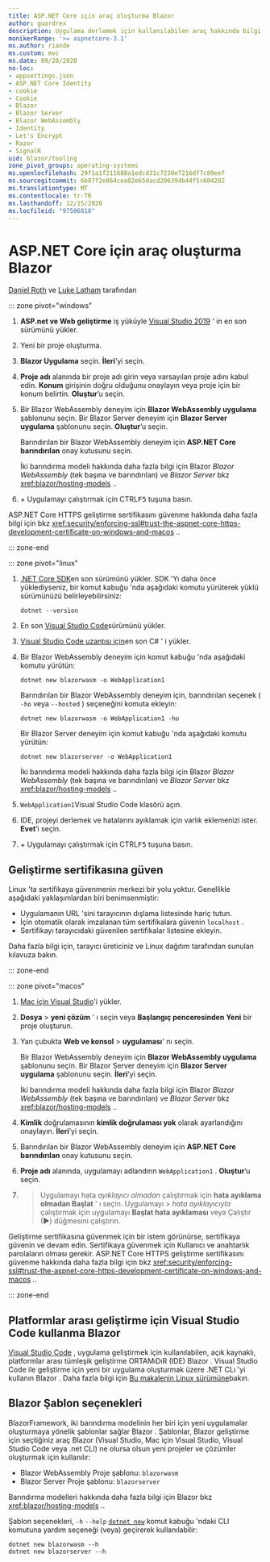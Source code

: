 ```yaml
---
title: ASP.NET Core için araç oluşturma Blazor
author: guardrex
description: Uygulama derlemek için kullanılabilen araç hakkında bilgi edinin Blazor .
monikerRange: '>= aspnetcore-3.1'
ms.author: riande
ms.custom: mvc
ms.date: 09/28/2020
no-loc:
- appsettings.json
- ASP.NET Core Identity
- cookie
- Cookie
- Blazor
- Blazor Server
- Blazor WebAssembly
- Identity
- Let's Encrypt
- Razor
- SignalR
uid: blazor/tooling
zone_pivot_groups: operating-systems
ms.openlocfilehash: 29f1a1f211688a1edcd31c7230e7216df7c89eef
ms.sourcegitcommit: 6b87f2e064cea02e65dacd206394b44f5c604282
ms.translationtype: MT
ms.contentlocale: tr-TR
ms.lasthandoff: 12/15/2020
ms.locfileid: "97506818"
---
```

# <a name="tooling-for-aspnet-core-no-locblazor"></a>ASP.NET Core için araç oluşturma Blazor

[Daniel Roth](https://github.com/danroth27) ve [Luke Latham](https://github.com/guardrex) tarafından

::: zone pivot="windows"

1. **ASP.net ve Web geliştirme** iş yüküyle [Visual Studio 2019](https://visualstudio.microsoft.com/downloads/) ' in en son sürümünü yükler.

1. Yeni bir proje oluşturma.

1. **Blazor Uygulama** seçin. **İleri**’yi seçin.

1. **Proje adı** alanında bir proje adı girin veya varsayılan proje adını kabul edin. **Konum** girişinin doğru olduğunu onaylayın veya proje için bir konum belirtin. **Oluştur**’u seçin.

1. Bir Blazor WebAssembly deneyim için **Blazor WebAssembly uygulama** şablonunu seçin. Bir Blazor Server deneyim için **Blazor Server uygulama** şablonunu seçin. **Oluştur**’u seçin.

   Barındırılan bir Blazor WebAssembly deneyim için **ASP.NET Core barındırılan** onay kutusunu seçin.

   İki barındırma modeli hakkında daha fazla bilgi için Blazor *Blazor WebAssembly* (tek başına ve barındırılan) ve *Blazor Server* bkz <xref:blazor/hosting-models> ..

1. <kbd></kbd> + Uygulamayı çalıştırmak için CTRL<kbd>F5</kbd> tuşuna basın.

ASP.NET Core HTTPS geliştirme sertifikasını güvenme hakkında daha fazla bilgi için bkz <xref:security/enforcing-ssl#trust-the-aspnet-core-https-development-certificate-on-windows-and-macos> ..

::: zone-end

::: zone pivot="linux"

1. [.NET Core SDK](https://dotnet.microsoft.com/download)en son sürümünü yükler. SDK 'Yı daha önce yüklediyseniz, bir komut kabuğu 'nda aşağıdaki komutu yürüterek yüklü sürümünüzü belirleyebilirsiniz:

   ```dotnetcli
   dotnet --version
   ```

1. En son [Visual Studio Code](https://code.visualstudio.com)sürümünü yükler.

1. [Visual Studio Code uzantısı için](https://marketplace.visualstudio.com/items?itemName=ms-dotnettools.csharp)en son C# ' i yükler.

1. Bir Blazor WebAssembly deneyim için komut kabuğu 'nda aşağıdaki komutu yürütün:

   ```dotnetcli
   dotnet new blazorwasm -o WebApplication1
   ```

   Barındırılan bir Blazor WebAssembly deneyim için, barındırılan seçenek ( `-ho` veya `--hosted` ) seçeneğini komuta ekleyin:
   
   ```dotnetcli
   dotnet new blazorwasm -o WebApplication1 -ho
   ```
   
   Bir Blazor Server deneyim için komut kabuğu 'nda aşağıdaki komutu yürütün:

   ```dotnetcli
   dotnet new blazorserver -o WebApplication1
   ```

   İki barındırma modeli hakkında daha fazla bilgi için Blazor *Blazor WebAssembly* (tek başına ve barındırılan) ve *Blazor Server* bkz <xref:blazor/hosting-models> ..

1. `WebApplication1`Visual Studio Code klasörü açın.

1. IDE, projeyi derlemek ve hatalarını ayıklamak için varlık eklemenizi ister. **Evet**’i seçin.

1. <kbd></kbd> + Uygulamayı çalıştırmak için CTRL<kbd>F5</kbd> tuşuna basın.

## <a name="trust-a-development-certificate"></a>Geliştirme sertifikasına güven

Linux 'ta sertifikaya güvenmenin merkezi bir yolu yoktur. Genellikle aşağıdaki yaklaşımlardan biri benimsenmiştir:

* Uygulamanın URL 'sini tarayıcının dışlama listesinde hariç tutun.
* İçin otomatik olarak imzalanan tüm sertifikalara güvenin `localhost` .
* Sertifikayı tarayıcıdaki güvenilen sertifikalar listesine ekleyin.

Daha fazla bilgi için, tarayıcı üreticiniz ve Linux dağıtım tarafından sunulan kılavuza bakın.

::: zone-end

::: zone pivot="macos"

1. [Mac için Visual Studio](https://visualstudio.microsoft.com/vs/mac/)'i yükler.

1. **Dosya**  >  **yeni çözüm** ' ı seçin veya **Başlangıç penceresinden** **Yeni** bir proje oluşturun.

1. Yan çubukta **Web ve konsol**  >  **uygulaması**' nı seçin.

   Bir Blazor WebAssembly deneyim için **Blazor WebAssembly uygulama** şablonunu seçin. Bir Blazor Server deneyim için **Blazor Server uygulama** şablonunu seçin. **İleri**’yi seçin.

   İki barındırma modeli hakkında daha fazla bilgi için Blazor *Blazor WebAssembly* (tek başına ve barındırılan) ve *Blazor Server* bkz <xref:blazor/hosting-models> ..

1. **Kimlik** doğrulamasının **kimlik doğrulaması yok** olarak ayarlandığını onaylayın. **İleri**’yi seçin.

1. Barındırılan bir Blazor WebAssembly deneyim için **ASP.NET Core barındırılan** onay kutusunu seçin.

1. **Proje adı** alanında, uygulamayı adlandırın `WebApplication1` . **Oluştur**’u seçin.

1.   >  Uygulamayı hata *ayıklayıcı olmadan* çalıştırmak için **hata ayıklama olmadan Başlat** ' ı seçin. Uygulamayı   >  *hata ayıklayıcıyla* çalıştırmak için uygulamayı **Başlat hata ayıklaması** veya Çalıştır (&#9654;) düğmesini çalıştırın.

Geliştirme sertifikasına güvenmek için bir istem görünürse, sertifikaya güvenin ve devam edin. Sertifikaya güvenmek için Kullanıcı ve anahtarlık parolaların olması gerekir. ASP.NET Core HTTPS geliştirme sertifikasını güvenme hakkında daha fazla bilgi için bkz <xref:security/enforcing-ssl#trust-the-aspnet-core-https-development-certificate-on-windows-and-macos> ..

::: zone-end

## <a name="use-visual-studio-code-for-cross-platform-no-locblazor-development"></a>Platformlar arası geliştirme için Visual Studio Code kullanma Blazor

[Visual Studio Code](https://code.visualstudio.com/) , uygulama geliştirmek için kullanılabilen, açık kaynaklı, platformlar arası tümleşik geliştirme ORTAMıDıR (IDE) Blazor . Visual Studio Code ile geliştirme için yeni bir uygulama oluşturmak üzere .NET CLı 'yi kullanın Blazor . Daha fazla bilgi için [Bu makalenin Linux sürümüne](/aspnet/core/blazor/tooling?pivots=linux)bakın.

## <a name="no-locblazor-template-options"></a>Blazor Şablon seçenekleri

BlazorFramework, iki barındırma modelinin her biri için yeni uygulamalar oluşturmaya yönelik şablonlar sağlar Blazor . Şablonlar, Blazor geliştirme için seçtiğiniz araç Blazor (Visual Studio, Mac için Visual Studio, Visual Studio Code veya .net CLI) ne olursa olsun yeni projeler ve çözümler oluşturmak için kullanılır:

* Blazor WebAssembly Proje şablonu: `blazorwasm`
* Blazor Server Proje şablonu: `blazorserver`

Barındırma modelleri hakkında daha fazla bilgi için Blazor bkz <xref:blazor/hosting-models> ..

Şablon seçenekleri, `-h` `--help` [`dotnet new`](/dotnet/core/tools/dotnet-new) komut kabuğu 'ndaki CLI komutuna yardım seçeneği (veya) geçirerek kullanılabilir:

```dotnetcli
dotnet new blazorwasm --h
dotnet new blazorserver --h
```
